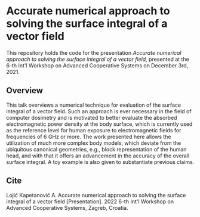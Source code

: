 # Accurate numerical approach to solving the surface integral of a vector field

This repository holds the code for the presentation *Accurate numerical approach to solving the surface integral of a vector field*, presented at the 6-th Int'l Workshop on Advanced Cooperative Systems on December 3rd, 2021.


## Overview

This talk overviews a numerical technique for evaluation of the surface integral of a vector field. Such an approach is ever necessary in the field of computer dosimetry and is motivated to better evaluate the absorbed electromagnetic power density at the body surface, which is currently used as the reference level for human exposure to electromagnetic fields for frequencies of 6 GHz or more. The work presented here allows the utilization of much more complex body models, which deviate from the ubiquitous canonical geometries, e.g., block representation of the human head, and with that it offers an advancement in the accuracy of the overall surface integral. A toy example is also given to substantiate previous claims.

## Cite

Lojić Kapetanović A. Accurate numerical approach to solving the surface integral of a vector field [Presentation]. 2022 6-th Int'l Workshop on Advanced Cooperative Systems, Zagreb, Croatia.
